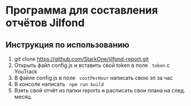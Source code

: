 Программа для составления отчётов Jilfond
=============
Инструкция по использованию
-------------
1.  git clone https://github.com/StarkOne/jilfond-report.git
2.  Открыть файл config.js и вставить свой token в поле ` token`  c YouTrack 
3.  В файле config.js в поле ` costPerHour`  написать свою зп за час
4.  В консоле написать ` npm run build` 
5.  Взять свой отчёт из папки reports и расписать свои плана на след. месяц.

